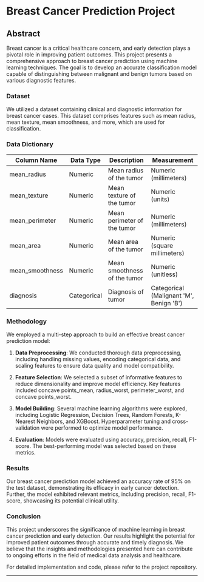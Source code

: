 



# Breast Cancer Prediction Project

## Abstract

Breast cancer is a critical healthcare concern, and early detection plays a pivotal role in improving patient outcomes. This project presents a comprehensive approach to breast cancer prediction using machine learning techniques. The goal is to develop an accurate classification model capable of distinguishing between malignant and benign tumors based on various diagnostic features.

### Dataset

We utilized a dataset containing clinical and diagnostic information for breast cancer cases. This dataset comprises features such as mean radius, mean texture, mean smoothness, and more, which are used for classification.

### Data Dictionary

| **Column Name**    | **Data Type**   | **Description**                                 | **Measurement**               |
|--------------------|-----------------|-------------------------------------------------|------------------------------|
| mean_radius        | Numeric         | Mean radius of the tumor                       | Numeric (millimeters)        |
| mean_texture       | Numeric         | Mean texture of the tumor                      | Numeric (units)              |
| mean_perimeter     | Numeric         | Mean perimeter of the tumor                    | Numeric (millimeters)        |
| mean_area          | Numeric         | Mean area of the tumor                         | Numeric (square millimeters) |
| mean_smoothness    | Numeric         | Mean smoothness of the tumor                   | Numeric (unitless)           |
| diagnosis          | Categorical     | Diagnosis of tumor                             | Categorical (Malignant 'M', Benign 'B') |

### Methodology

We employed a multi-step approach to build an effective breast cancer prediction model:

1. **Data Preprocessing**: We conducted thorough data preprocessing, including handling missing values, encoding categorical data, and scaling features to ensure data quality and model compatibility.

2. **Feature Selection**: We selected a subset of informative features to reduce dimensionality and improve model efficiency. Key features included concave points_mean, radius_worst, perimeter_worst, and concave points_worst.

3. **Model Building**: Several machine learning algorithms were explored, including Logistic Regression, Decision Trees, Random Forests, K-Nearest Neighbors, and XGBoost. Hyperparameter tuning and cross-validation were performed to optimize model performance.

4. **Evaluation**: Models were evaluated using accuracy, precision, recall, F1-score. The best-performing model was selected based on these metrics.

### Results

Our breast cancer prediction model achieved an accuracy rate of 95% on the test dataset, demonstrating its efficacy in early cancer detection. Further, the model exhibited relevant metrics, including precision, recall, F1-score, showcasing its potential clinical utility.

### Conclusion

This project underscores the significance of machine learning in breast cancer prediction and early detection. Our results highlight the potential for improved patient outcomes through accurate and timely diagnosis. We believe that the insights and methodologies presented here can contribute to ongoing efforts in the field of medical data analysis and healthcare.

For detailed implementation and code, please refer to the project repository.

---

